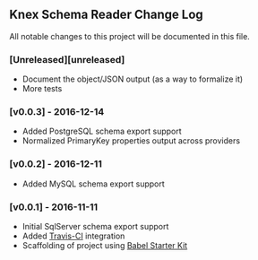 ## Knex Schema Reader Change Log

All notable changes to this project will be documented in this file.

### [Unreleased][unreleased]

- Document the object/JSON output (as a way to formalize it)
- More tests

### [v0.0.3] - 2016-12-14

- Added PostgreSQL schema export support
- Normalized PrimaryKey properties output across providers

### [v0.0.2] - 2016-12-11

- Added MySQL schema export support

### [v0.0.1] - 2016-11-11

- Initial SqlServer schema export support
- Added [Travis-CI](https://travis-ci.org/) integration
- Scaffolding of project using [Babel Starter Kit](https://www.kriasoft.com/babel-starter-kit/)

